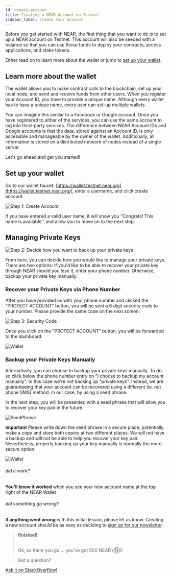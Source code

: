 ```yaml
---
id: create-account
title: Creating a NEAR Account on Testnet
sidebar_label: Create Your Account
---
```


Before you get started with NEAR, the first thing that you want to do is to set up a NEAR account on Testnet. This account will also be seeded with a balance so that you can use those funds to deploy your contracts, access applications, and stake tokens.

Either read on to learn more about the wallet or jump to [set up your wallet](#set-up-your-wallet).

## Learn more about the wallet

The wallet allows you to make contract calls to the blockchain, set up your local node, and send and receive funds from other users. When you register your Account ID, you have to provide a unique name. Although every wallet has to have a unique name, every user can set-up multiple wallets.

You can imagine this similar to a Facebook or Google account. Once you have registered to either of the services, you can use the same account to log into third-party services. The difference between NEAR Account IDs and Google accounts is that the data, stored against an Account ID, is only accessible and manageable by the owner of the wallet. Additionally, all information is stored on a distributed network of nodes instead of a single server.

Let's go ahead and get you started!

## Set up your wallet

Go to our wallet faucet: [https://wallet.testnet.near.org](https://wallet.testnet.near.org/), enter a username, and click create account.

![Step 1: Create Account](assets/image-3.png)

If you have entered a valid user name, it will show you "Congrats! This name is available." and allow you to move on to the next step.

## Managing Private Keys

![Step 2: Decide how you want to back up your private keys](assets/image%20%281%29.png)

From here, you can decide how you would like to manage your private keys. There are two options: If you'd like to be able to recover your private key through NEAR should you lose it, enter your phone number. Otherwise, backup your private key manually.

### Recover your Private Keys via Phone Number

After you have provided us with your phone number and clicked the "PROTECT ACCOUNT" button, you will be sent a 6 digit security code to your number. Please provide the same code on the next screen:

![Step 3: Security Code](assets/entercode.png)

Once you click on the "PROTECT ACCOUNT" button, you will be forwarded to the dashboard.

![Wallet](assets/finalscreen.png)

### Backup your Private Keys Manually

Alternatively, you can choose to backup your private keys manually. To do so click below the phone number entry on "I choose to backup my account manually". In this case we're not backing up "private keys". Instead, we are guaranteeing that your account can be recovered using a different (ie. not phone SMS) method; in our case, by using a seed phrase.

In the next step, you will be presented with a seed phrase that will allow you to recover your key pair in the future.

![SeedPhrase](assets/writedownrecovery.png)

**Important** Please write down the seed phrase in a secure place, potentially make a copy and store both copies at two different places. We will not have a backup and will not be able to help you recover your key pair. Nevertheless, properly backing up your key manually is normally the more secure option.

![Wallet](assets/finalscreen.png)

###### did it work?

**You'll know it worked** when you see your new account name at the top right of the NEAR Wallet

###### did something go wrong?

**If anything went wrong** with this initial lesson, please let us know.  Creating a new account should be as easy as deciding to [sign up for our newsletter](https://near.org/newsletter).

<blockquote class="success">
<strong>finished!</strong><br><br>

Ok, so there you go ... you've got 500 NEAR (Ⓝ)!

</blockquote>

>Got a question?
<a href="https://stackoverflow.com/questions/tagged/nearprotocol">
  <h8>Ask it on StackOverflow!</h8>
</a>
